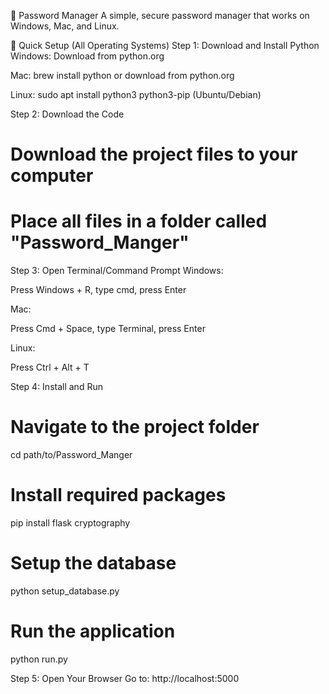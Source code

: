 🔐 Password Manager
A simple, secure password manager that works on Windows, Mac, and Linux.

🚀 Quick Setup (All Operating Systems)
Step 1: Download and Install Python
Windows: Download from python.org

Mac: brew install python or download from python.org

Linux: sudo apt install python3 python3-pip (Ubuntu/Debian)

Step 2: Download the Code

# Download the project files to your computer
# Place all files in a folder called "Password_Manger"

Step 3: Open Terminal/Command Prompt
Windows:

Press Windows + R, type cmd, press Enter

Mac:

Press Cmd + Space, type Terminal, press Enter

Linux:

Press Ctrl + Alt + T

Step 4: Install and Run

# Navigate to the project folder
cd path/to/Password_Manger

# Install required packages
pip install flask cryptography

# Setup the database
python setup_database.py

# Run the application
python run.py

Step 5: Open Your Browser
Go to: http://localhost:5000